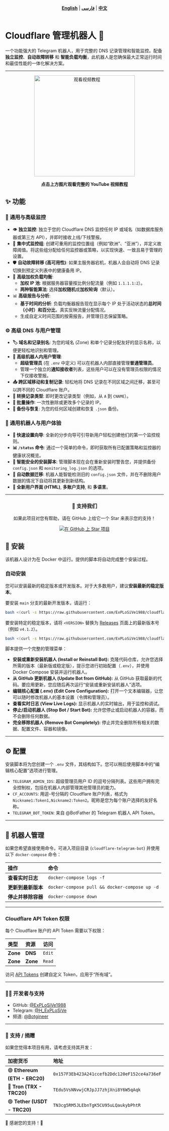 <div align="center">
  <strong><a href="README.md">English</a></strong> | <strong><a href="README-FA.md">فارسی</a></strong> | <strong><a href="README-CH.md">中文</a></strong>
</div>
<br>

# Cloudflare 管理机器人 🐳
一个功能强大的 Telegram 机器人，用于完整的 DNS 记录管理和智能监控。配备 **独立监控**、**自动故障转移** 和 **智能负载均衡**，此机器人是您确保最大正常运行时间和最佳性能的一体化解决方案。

---
<div align="center">
  <a href="https://www.youtube.com/watch?v=OOQ9rtHqeFQ" target="_blank">
    <img src="https://img.youtube.com/vi/OOQ9rtHqeFQ/hqdefault.jpg" alt="观看视频教程" width="320">
  </a>
  <p><strong>点击上方图片观看完整的 YouTube 视频教程</strong></p>
</div>

## ✨ 功能

### 🚀 通用与高级监控
*   👁️ **独立监控**: 独立于您的 Cloudflare DNS 监控任何 IP 或域名（如数据库服务器或第三方 API），并即时接收上线/下线警报。
*   📍 **集中式监控组**: 创建可重用的监控位置组（例如“欧洲”、“亚洲”），并定义故障阈值。将这些组分配给任何监控器或策略，以实现快速、一致且易于管理的设置。
*   🛡️ **自动故障转移 (高可用性)**: 如果主服务器宕机，机器人会自动将 DNS 记录切换到预定义列表中的健康备用 IP。
*   🚦 **高级加权负载均衡**:
    *   **加权 IP 池**: 根据服务器容量按比例分配流量（例如 `1.1.1.1:2`）。
    *   **两种智能算法**: 选择**加权随机**或**加权轮询**（默认）。
*   📊 **高级报告与分析**:
    *   **基于时间的分析**: 负载均衡器报告现在显示每个 IP 处于活动状态的**总时间（小时）和百分比**，真实反映流量分配情况。
    *   生成自定义时间范围的按需报告，并管理日志保留策略。

### ⚙️ 高级 DNS 与用户管理
*   **🏷️ 域名和记录别名**: 为您的域名 (Zone) 和单个记录分配友好的显示名称，以便更轻松地识别和管理。
*   **👥 高级机器人内用户管理**:
    *   **超级管理员** (在 `.env` 中定义) 可以在机器人内部直接管理**普通管理员**。
    *   管理一个独立的**通知接收者**列表，这些用户可以在没有管理员权限的情况下仅接收警报。
*   **📤 跨区域移动和复制记录**: 轻松地将 DNS 记录在不同区域之间迁移，甚至可以跨不同的 Cloudflare 账户。
*   **🔄 转换记录类型**: 即时更改记录类型（例如，从 `A` 到 `CNAME`）。
*   **👥 批量操作**: 一次性删除或更改多个记录的 IP。
*   **💾 备份与恢复**: 为您的任何区域创建和恢复 `.json` 备份。

### 🤖 通用机器人与用户体验
*   **🚀 快速设置向导**: 全新的分步向导可引导新用户轻松创建他们的第一个监控规则。
*   **📊 `/status` 命令**: 通过一个简单的命令，即时获取所有已配置策略和监控器的健康状况概览。
*   **🐳 智能安全的安装脚本**: 管理脚本现在会在重新安装时警告您，并提供备份 `config.json` 和 `monitoring_log.json` 的选项。
*   **🧠 自动数据迁移**: 机器人能智能检测旧的 `config.json` 文件，并在不删除用户数据的情况下自动将其更新到新结构。
*   **🎨 全新用户界面 (HTML)**, **多账户支持**, 和 **多语言**。

---

<div align="center">
  <h3>💖 支持我们</h3>
  <p>如果此项目对您有帮助，请在 GitHub 上给它一个 Star 来表示您的支持！</p>
  <a href="https://github.com/ExPLoSiVe1988/cloudflare-telegram-bot/stargazers">
    <img src="https://img.shields.io/github/stars/ExPLoSiVe1988/cloudflare-telegram-bot?style=for-the-badge&logo=github&color=FFDD00&logoColor=black" alt="在 GitHub 上 Star 项目">
  </a>
</div>

## 🚀 安装

该机器人设计为在 Docker 中运行。提供的脚本将自动完成整个安装过程。

### 自动安装

您可以安装最新的稳定版本或开发版本。对于大多数用户，建议**安装最新的稳定版本**。

要安装 `main` 分支的最新开发版本，请运行：
```bash
bash <(curl -s https://raw.githubusercontent.com/ExPLoSiVe1988/cloudflare-telegram-bot/main/install.sh)
```
要安装特定的稳定版本，请将 `<VERSION>` 替换为 [Releases](https://github.com/ExPLoSiVe1988/cloudflare-telegram-bot/releases) 页面上的最新版本号（例如 `v4.1.2`）。
```bash
bash <(curl -s https://raw.githubusercontent.com/ExPLoSiVe1988/cloudflare-telegram-bot/<VERSION>/install.sh)
```
脚本提供一个完整的管理菜单：
*   **安装或重新安装机器人 (Install or Reinstall Bot):** 克隆代码仓库，允许您选择所需的版本（最新版或稳定版），提示您进行初始配置（`.env`），并使用 Docker Compose 安装并运行机器人。
*   **从 GitHub 更新机器人 (Update Bot from GitHub):** 从 GitHub 获取最新的代码。要应用更新，您应随后再次运行“安装或重新安装机器人”选项。
*   **编辑核心配置 (.env) (Edit Core Configuration):** 打开一个文本编辑器，让您可以随时修改机器人的基本设置（令牌和管理员）。
*   **查看实时日志 (View Live Logs):** 显示机器人的实时输出，用于监控和调试。
*   **停止/启动机器人 (Stop Bot / Start Bot):** 允许您停止或启动机器人的容器，而不会删除任何数据。
*   **完全移除机器人 (Remove Bot Completely):** 停止并完全删除所有相关的数据、配置文件、容器和镜像。

---

## ⚙️ 配置

安装脚本将为您创建一个 `.env` 文件，其结构如下。您可以稍后使用脚本中的“编辑核心配置”选项进行管理。

*   `TELEGRAM_ADMIN_IDS`: 超级管理员用户 ID 的逗号分隔列表。这些用户拥有完全控制权，包括在机器人内部管理其他管理员的能力。
*   `CF_ACCOUNTS`: 用逗-号分隔的 Cloudflare 账户列表，格式为 `Nickname1:Token1,Nickname2:Token2`。昵称是您为每个账户选择的友好名称。
*   `TELEGRAM_BOT_TOKEN`: 来自 @BotFather 的 Telegram 机器人 API Token。

---

## 🤖 机器人管理

如果您希望直接使用命令，可进入项目目录 (`cloudflare-telegram-bot`) 并使用以下 `docker-compose` 命令：

| 操作                      | 命令                                   |
| :-------------------------- | :---------------------------------------- |
| **查看实时日志**          | `docker-compose logs -f`                  |
| **更新到最新版本**| `docker-compose pull && docker-compose up -d` |
| **停止并移除容器** | `docker-compose down`                     |

---

### Cloudflare API Token 权限
每个 Cloudflare 账户的 API Token 需要以下权限：

| 类型 | 资源 | 访问 |
| :--- | :---     | :---   |
| **Zone** | **DNS**    | `Edit` |
| **Zone** | **Zone**   | `Read` |

访问 [API Tokens](https://dash.cloudflare.com/profile/api-tokens) 创建自定义 Token，应用于“所有域”。

---

### 👨‍💻 开发者与支持
*   GitHub: [@ExPLoSiVe1988](https://github.com/ExPLoSiVe1988/cloudflare-telegram-bot)
*   Telegram: [@H_ExPLoSiVe](https://t.me/H_ExPLoSiVe)
*   频道: [@Botgineer](https://t.me/Botgineer)
---
### 💖 支持 / 捐赠
如果您觉得本项目有用，请考虑支持其开发：

| 加密货币            | 地址                                      |
|:--------------------------|:---------------------------------------------|
| 🟣 **Ethereum (ETH - ERC20)** | `0x157F3Eb423A241ccefb2Ddc120eF152ce4a736eF` |
| 🔵 **Tron (TRX - TRC20)**     | `TEdu5VsNNvwjCRJpJJ7zhjXni8Y6W5qAqk`         |
| 🟢 **Tether (USDT - TRC20)**  | `TN3cg5RM5JLEbnTgK5CU95uLQaukybPhtR`         |

🙏 感谢您的支持！🚀
